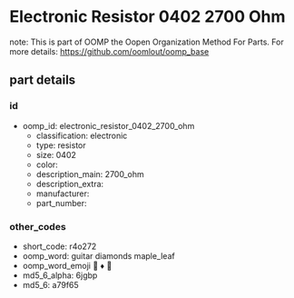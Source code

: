 # Electronic Resistor 0402 2700 Ohm  

note: This is part of OOMP the Oopen Organization Method For Parts. For more details: https://github.com/oomlout/oomp_base

##  part details





### id
* oomp_id: electronic_resistor_0402_2700_ohm
  * classification: electronic
  * type: resistor
  * size: 0402
  * color: 
  * description_main: 2700_ohm
  * description_extra: 
  * manufacturer: 
  * part_number: 

### other_codes
* short_code: r4o272
* oomp_word: guitar diamonds maple_leaf
* oomp_word_emoji :guitar: :diamonds: :maple_leaf:
* md5_6_alpha: 6jgbp
* md5_6: a79f65
